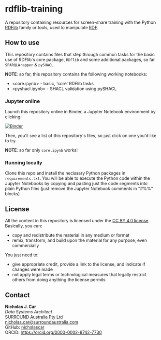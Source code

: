 # rdflib-training
A repository containing resources for screen-share training with the Python [RDFlib](https://github.com/RDFLib/rdflib) family or tools, used to manipulate [RDF](https://www.w3.org/RDF/).


## How to use
This repository contains files that step through common tasks for the basic use of RDFlib's core package, `RDFlib` and some additional packages, so far `SPARQLWrapper` & `pySHACL`.

**NOTE**: so far, this repository contains the following working notebooks:

* <core.ipynb> - basic, 'core' RDFlib tasks
* <pyshacl.ipynb> - SHACL validation using pySHACL

### Jupyter online
Launch this repository online in Binder, a Jupyter Notebook environment by clicking:

[![Binder](https://mybinder.org/badge_logo.svg)](https://mybinder.org/v2/gh/nicholascar/rdflib-training/master)

Then, you'll see a list of this repository's files, so just click on one you'd like to try.

**NOTE**: so far only `core.ipynb` works!

### Running locally
Clone this repo and install the necissary Python packages in `requirements.txt`. You will be able to execute the Python code within the Jupyter Notebooks by copying and pasting just the code segments into plain Python files (just remove the Jupyter Notebook comments in "#%%" blocks)


## License
All the content in this repository is licensed under the [CC BY 4.0 license](https://creativecommons.org/licenses/by/4.0/). Basically, you can:

* copy and redistribute the material in any medium or format 
* remix, transform, and build upon the material for any purpose, even commercially

You just need to:

* give appropriate credit, provide a link to the license, and indicate if changes were made
* not apply legal terms or technological measures that legally restrict others from doing anything the license permits


## Contact
**Nicholas J. Car**  
*Data Systems Architect*  
[SURROUND Australia Pty Ltd](https://surroundaustralia.com)  
<nicholas.car@surroundaustralia.com>  
GitHub: [nicholascar](https://github.com/nicholascar)  
ORCID: <https://orcid.org/0000-0002-8742-7730>  
